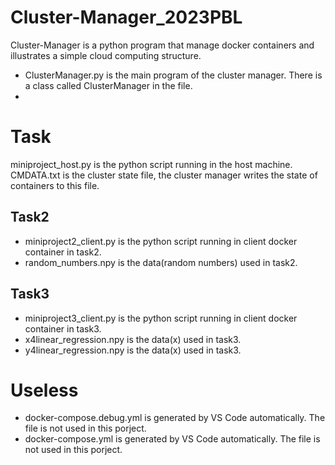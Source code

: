 # Cluster-Manager_2023PBL

Cluster-Manager is a python program that manage docker containers and illustrates a simple cloud computing structure.

-   ClusterManager.py is the main program of the cluster manager. There is a class called ClusterManager in the file.
-   

# Task

miniproject_host.py is the python script running in the host machine.
CMDATA.txt is the cluster state file, the cluster manager writes the state of containers to this file.

## Task2

-   miniproject2_client.py is the python script running in client docker container in task2.
-   random_numbers.npy is the data(random numbers) used in task2.

## Task3

-   miniproject3_client.py is the python script running in client docker container in task3.
-   x4linear_regression.npy is the data(x) used in task3.
-   y4linear_regression.npy is the data(x) used in task3.


# Useless

-   docker-compose.debug.yml is generated by VS Code automatically. The file is not used in this porject.
-   docker-compose.yml is generated by VS Code automatically. The file is not used in this porject.





